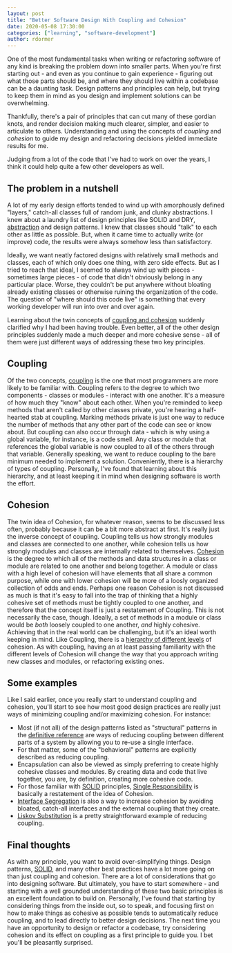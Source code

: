 ```yaml
---
layout: post
title: "Better Software Design With Coupling and Cohesion"
date: 2020-05-08 17:30:00
categories: ["learning", "software-development"]
author: rdormer
---
```


One of the most fundamental tasks when writing or refactoring software
of any kind is breaking the problem down into smaller parts. When
you're first starting out - and even as you continue to gain
experience - figuring out what those parts should be, and where they
should live within a codebase can be a daunting task.  Design patterns
and principles can help, but trying to keep them in mind as you design
and implement solutions can be overwhelming.

Thankfully, there's a pair of principles that can cut many of these gordian
knots, and render decision making much clearer, simpler, and easier to
articulate to others. Understanding and using the concepts of *coupling* and
*cohesion* to guide my design and refactoring decisions yielded
immediate results for me.

<!--more-->

Judging from a lot of the code that I've had
to work on over the years, I think it could help quite a few other developers
as well.

## The problem in a nutshell

A lot of my early design efforts tended to wind up with amorphously
defined "layers," catch-all classes full of random junk, and clunky
abstractions. I knew about a laundry list of design principles like
SOLID and DRY, [abstraction](https://simpleprogrammer.com/respecting-abstraction)
and design patterns. I knew that classes should "talk" to each other
as little as possible. But, when it came time to actually write (or
improve) code, the results were always somehow less than satisfactory.

Ideally, we want neatly factored designs with relatively small methods
and classes, each of which only does one thing, with zero side
effects. But as I tried to reach that ideal, I seemed to always wind
up with pieces - sometimes large pieces - of code that didn't
obviously belong in any particular place. Worse, they couldn't be put
anywhere without bloating already existing classes or otherwise
ruining the organization of the code. The question of "where should
this code live" is something that every working developer will run
into over and over again.

Learning about the twin concepts of [coupling and cohesion](https://wiki.c2.com/?CouplingAndCohesion)
suddenly clarified why I had been having trouble. Even better, all of the
other design principles suddenly made a much deeper and more cohesive
sense - all of them were just different ways of addressing these two
key principles.

## Coupling

Of the two concepts,
[coupling](https://en.wikipedia.org/wiki/Coupling_%28computer_programming%29)
is the one that most programmers are more likely to be familiar with.
Coupling refers to the degree to which two components - classes or
modules - interact with one another. It's a measure of how much they
"know" about each other. When you're reminded to keep methods that
aren't called by other classes private, you're hearing a half-hearted
stab at coupling. Marking methods private is just one way to reduce
the number of methods that any other part of the code can see or know
about. But coupling can also occur through data - which is why using
a global variable, for instance, is a code smell. Any class or module
that references the global variable is now coupled to all of the
others through that variable. Generally speaking, we want to reduce
coupling to the bare minimum needed to implement a solution.
Conveniently, there is a hierarchy of types of coupling. Personally,
I've found that learning about this hierarchy, and at least keeping it
in mind when designing software is worth the effort.


## Cohesion

The twin idea of Cohesion, for whatever reason, seems to be discussed
less often, probably because it can be a bit more abstract at first.
It's really just the inverse concept of coupling.  Coupling tells us how
strongly modules and classes are connected to one another, while cohesion tells
us how strongly modules and classes are internally related to themselves.
[Cohesion](https://en.wikipedia.org/wiki/Cohesion_(computer_science))
is the degree to which all of the methods and data structures in a
class or module are related to one another and belong together.  A
module or class with a high level of cohesion will have elements that
all share a common purpose, while one with lower cohesion will be more
of a loosly organized collection of odds and ends. Perhaps one reason
Cohesion is not discussed as much is that it's easy to fall into the
trap of thinking that a highly cohesive set of methods must be tightly
coupled to one another, and therefore that the concept itself is just
a restatement of Coupling. This is not necessarily the case, though.
Ideally, a set of methods in a module or class would be *both* loosely
coupled to one another, *and* highly cohesive. Achieving that in the
real world can be challenging, but it's an ideal worth keeping in
mind. Like Coupling, there is a [hierarchy of different
levels](https://it.toolbox.com/blogs/craigborysowich/design-principles-cohesion-050307)
of cohesion. As with coupling, having an at least passing familiarity
with the different levels of Cohesion will change the way that you
approach writing new classes and modules, or refactoring existing
ones.

## Some examples

Like I said earlier, once you really start to understand coupling and
cohesion, you'll start to see how most good design practices are
really just ways of minimizing coupling and/or maximizing cohesion.
For instance:

- Most (if not all) of the design patterns listed as
"structural" patterns in the [definitive
reference](https://en.wikipedia.org/wiki/Design_Patterns) are ways of
reducing coupling between different parts of a system by allowing you
to re-use a single interface.
- For that matter, some of the "behavioral" patterns are explicitly described
as reducing coupling.
- Encapsulation can also be viewed as simply
preferring to create highly cohesive classes and modules. By creating
data and code that live together, you are, by definition, creating
more cohesive code.
- For those familiar with [SOLID](https://scotch.io/bar-talk/s-o-l-i-d-the-first-five-principles-of-object-oriented-design) principles, [Single Responsibility](https://stackify.com/solid-design-principles/) is
basically a restatement of the idea of Cohesion.
- [Interface Segregation](https://devonblog.com/software-development/solid-violations-in-the-wild-the-interface-segregation-principle/) is also a way to increase cohesion by avoiding bloated, catch-all
interfaces and the external coupling that they create.
- [Liskov Substitution](https://www.tomdalling.com/blog/software-design/solid-class-design-the-liskov-substitution-principle/) is a pretty straightforward example of
reducing coupling.

## Final thoughts

As with any principle, you want to avoid over-simplifying things.
Design patterns, [SOLID](https://scotch.io/bar-talk/s-o-l-i-d-the-first-five-principles-of-object-oriented-design), and many other best practices have a lot more
going on than just coupling and cohesion.  There are a lot of
considerations that go into designing software.  But ultimately, you
have to start somewhere - and starting with a well grounded
understanding of these two basic principles is an excellent foundation
to build on.  Personally, I've found that starting by considering
things from the inside out, so to speak, and focusing first on how to
make things as cohesive as possible tends to automatically reduce
coupling, and to lead directly to better design decisions.  The next
time you have an opportunity to design or refactor a codebase, try
considering cohesion and its effect on coupling as a first principle
to guide you.  I bet you'll be pleasantly surprised.
